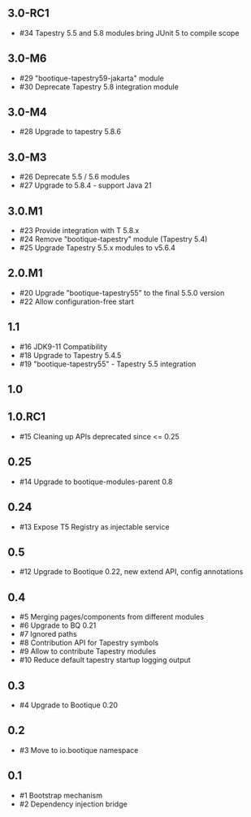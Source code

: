 ## 3.0-RC1

* #34 Tapestry 5.5 and 5.8 modules bring JUnit 5 to compile scope

## 3.0-M6

* #29 "bootique-tapestry59-jakarta" module
* #30 Deprecate Tapestry 5.8 integration module

## 3.0-M4

* #28 Upgrade to tapestry 5.8.6

## 3.0-M3

* #26 Deprecate 5.5 / 5.6 modules
* #27 Upgrade to 5.8.4 - support Java 21

## 3.0.M1

* #23 Provide integration with T 5.8.x
* #24 Remove "bootique-tapestry" module (Tapestry 5.4)
* #25 Upgrade Tapestry 5.5.x modules to v5.6.4

## 2.0.M1

* #20 Upgrade "bootique-tapestry55" to the final 5.5.0 version
* #22  Allow configuration-free start 

## 1.1

* #16 JDK9-11 Compatibility 
* #18 Upgrade to Tapestry 5.4.5 
* #19 "bootique-tapestry55" - Tapestry 5.5 integration 

## 1.0

## 1.0.RC1

* #15 Cleaning up APIs deprecated since <= 0.25

## 0.25

* #14 Upgrade to bootique-modules-parent 0.8

## 0.24

* #13  Expose T5 Registry as injectable service

## 0.5

* #12 Upgrade to Bootique 0.22, new extend API, config annotations

## 0.4

* #5 Merging pages/components from different modules
* #6 Upgrade to BQ 0.21
* #7 Ignored paths
* #8 Contribution API for Tapestry symbols
* #9 Allow to contribute Tapestry modules
* #10 Reduce default tapestry startup logging output

## 0.3

* #4 Upgrade to Bootique 0.20

## 0.2

* #3 Move to io.bootique namespace
 
## 0.1

* #1 Bootstrap mechanism
* #2 Dependency injection bridge


